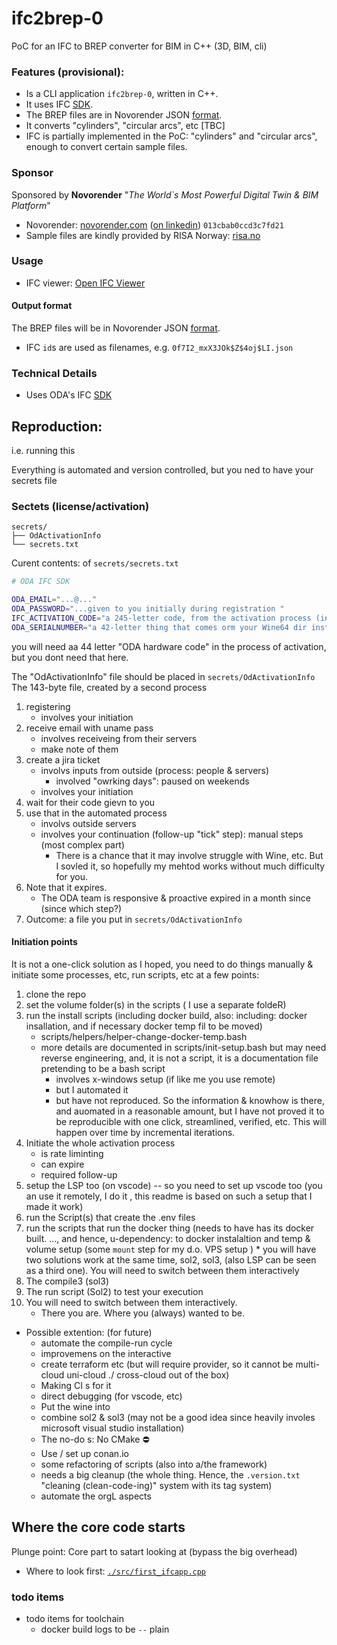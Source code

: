 # ifc2brep-0
PoC for an IFC to BREP converter for BIM  in C++ (3D, BIM, cli)

### Features (provisional):
* Is a CLI application `ifc2brep-0`, written in C++.
* It uses IFC [SDK](https://www.opendesign.com/products/ifc-sdk).
* The BREP files are in Novorender JSON [format](https://github.com/novorender/ts/blob/main/measure/worker/brep.ts).
* It converts "cylinders", "circular arcs", etc [TBC]
* IFC is partially implemented in the PoC: "cylinders" and "circular arcs", enough to convert certain sample files.

### Sponsor
Sponsored by **Novorender** "*The World`s Most Powerful Digital Twin & BIM Platform*"
* Novorender: [novorender.com](https://novorender.com/) ([on linkedin](https://www.linkedin.com/company/novorender/about/)) `013cbab0ccd3c7fd21`
* Sample files are kindly provided by RISA Norway: [risa.no](https://risa.no)

### Usage
* IFC viewer: [Open IFC Viewer](https://openifcviewer.com/)
#### Output format
The BREP files will be in Novorender JSON [format](https://github.com/novorender/ts/blob/main/measure/worker/brep.ts). 
* IFC `id`s are used as filenames, e.g. `0f7I2_mxX3JOk$Z$4oj$LI.json`

### Technical Details
* Uses ODA's IFC [SDK](https://www.opendesign.com/products/ifc-sdk)


## Reproduction:
i.e. running this

Everything is automated and version controlled, but you ned to have your secrets file

### Sectets (license/activation)
```
secrets/
├── OdActivationInfo
└── secrets.txt
```

Curent contents: of `secrets/secrets.txt`
```bash
# ODA IFC SDK

ODA_EMAIL="...@..."
ODA_PASSWORD="...given to you initially during registration "
IFC_ACTIVATION_CODE="a 245-letter code, from the activation process (involves manual & JIRA)"
ODA_SERIALNUMBER="a 42-letter thing that comes orm your Wine64 dir instance"
```
you will need aa 44 letter "ODA hardware code" in the process of activation, but you dont need that here.

The "OdActivationInfo" file should be placed in `secrets/OdActivationInfo`
The 143-byte file, created by a second process


1. registering
   * involves your initiation
2. receive email with uname pass
   * involves receiveing from their servers
   * make note of them
3. create a jira ticket
   * involvs inputs from outside (process: people & servers)
      * involved "owrking days": paused on weekends
   * involves your initiation
4. wait for their code gievn to you
5. use that in the automated process
   * involvs outside servers
   * involves your continuation (follow-up "tick" step): manual steps (most complex part)
      * There is a chance that it may involve struggle with Wine, etc. But I sovled it, so hopefully my mehtod works without much difficulty for you.
6. Note that it expires.
   * The ODA team is responsive & proactive
   expired in a month since (since which step?)
7. Outcome: a file you put in `secrets/OdActivationInfo`

#### Initiation points
It is not a one-click solution as I hoped, you need to do things manually & initiate some processes, etc, run scripts, etc at a few points:

1. clone the repo
2. set the volume folder(s) in the scripts ( I use a separate foldeR)
2. run the install scripts (including docker build, also: including: docker insallation, and if necessary docker temp fil to be moved)
   * scripts/helpers/helper-change-docker-temp.bash
   * more details are documented in scripts/init-setup.bash but may need reverse engineering, and, it is not a script, it is a documentation file pretending to be a bash script
       * involves x-windows setup (if like me you use remote)
       * but I automated it
       * but have not reproduced. So the information & knowhow is there, and auomated in a reasonable amount, but I have not proved it to be reproducible with one click, streamlined, verified, etc. This will happen over time by incremental iterations.
3. Initiate the whole activation process
   * is rate liminting
   * can expire
   * required follow-up
4. setup the LSP too (on vscode) -- so you need to set up vscode too (you an use it remotely, I do it , this readme is based on such a setup that I made it work)
5. run the Script(s) that create the .env files
6. run the scripts that run the docker thing (needs to have has its docker built. ..., and hence, u-dependency: to docker instalaltion and temp & volume setup (some `mount` step for my d.o. VPS setup )
        * you will have two solutions work at the same time, sol2, sol3, (also LSP can be seen as a third one). You will need to switch between them interactively
7. The compile3 (sol3)
8. The run script (Sol2) to test your execution
9. You will need to switch between them interactively.
   * There you are. Where you (always) wanted to be.

* Possible extention: (for future)
  * automate the compile-run cycle
  * improvemens on the interactive
  * create terraform etc (but will require provider, so it cannot be multi-cloud uni-cloud ./ cross-cloud out of the box)
  * Making CI s for it
  * direct debugging (for vscode, etc)
  * Put the wine into
  * combine sol2 & sol3 (may not be a good idea since heavily involes microsoft visual studio installation)
  * The no-do s: No CMake ⛔️
  * Use / set up conan.io
  * some refactoring of scripts (also into a/the framework)
  * needs a big cleanup (the whole thing. Hence, the `.version.txt` "cleaning (clean-code-ing)" system with its tag system)
  * automate the orgL aspects



## Where the core code starts
Plunge point:
Core part to satart looking at (bypass the big overhead)
* Where to look first: [`./src/first_ifcapp.cpp`](src/first_ifcapp.cpp)

<!-- open these side by side:
examples/novo-samples/SP-00-VA.ifc
src/first_ifcapp.cpp
README.md
-->


### todo items
* todo items for toolchain
   * docker build logs to be `--` plain
